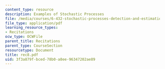 ```yaml
---
content_type: resource
description: Examples of Stochastic Processes
file: /media/courses/6-432-stochastic-processes-detection-and-estimation-spring-2004/3f3a879fbced78b0a8ee96347202ae89_rec8.pdf
file_type: application/pdf
learning_resource_types:
- Recitations
ocw_type: OCWFile
parent_title: Recitations
parent_type: CourseSection
resourcetype: Document
title: rec8.pdf
uid: 3f3a879f-bced-78b0-a8ee-96347202ae89
---
```


